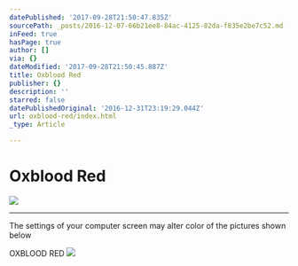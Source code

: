 ```yaml
---
datePublished: '2017-09-28T21:50:47.835Z'
sourcePath: _posts/2016-12-07-66b21ee8-84ac-4125-82da-f835e2be7c52.md
inFeed: true
hasPage: true
author: []
via: {}
dateModified: '2017-09-28T21:50:45.887Z'
title: Oxblood Red
publisher: {}
description: ''
starred: false
datePublishedOriginal: '2016-12-31T23:19:29.044Z'
url: oxblood-red/index.html
_type: Article

---
```

# Oxblood Red
![](https://the-grid-user-content.s3-us-west-2.amazonaws.com/93ffaa0c-4ce6-4e42-965a-86bb6c73371d.jpg)

---

The settings of your computer screen may alter color of the pictures shown below

OXBLOOD RED
![](https://the-grid-user-content.s3-us-west-2.amazonaws.com/0ac51644-d893-42ad-a64e-de0fb8fefc57.jpg)